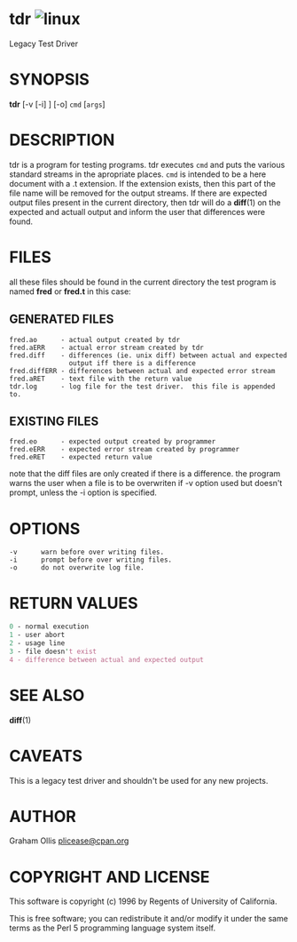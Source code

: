 # tdr ![linux](https://github.com/plicease/App-tdr/workflows/linux/badge.svg)

Legacy Test Driver

# SYNOPSIS

**tdr** \[-v  \[-i\] \] \[-o\] `cmd` \[`args`\]

# DESCRIPTION

tdr is a program for testing programs.  tdr executes `cmd` and puts the
various standard streams in the apropriate places.  `cmd` is intended to
be a here document with a .t extension.  If the extension exists, then
this part of the file name will be removed for the output streams.  If
there are expected output files present in the current directory, then tdr
will do a **diff**(1) on the expected and actuall output and inform the
user that differences were found. 

# FILES

all these files should be found in the current directory the test program
is named **fred** or **fred.t** in this case: 

## GENERATED FILES

```
fred.ao      - actual output created by tdr
fred.aERR    - actual error stream created by tdr
fred.diff    - differences (ie. unix diff) between actual and expected
               output iff there is a difference
fred.diffERR - differences between actual and expected error stream
fred.aRET    - text file with the return value
tdr.log      - log file for the test driver.  this file is appended to.
```

## EXISTING FILES

```
fred.eo      - expected output created by programmer
fred.eERR    - expected error stream created by programmer
fred.eRET    - expected return value
```

note that the diff files are only created if there is a difference.  the
program warns the user when a file is to be overwriten if -v option used
but doesn't prompt, unless the -i option is specified.  

# OPTIONS

```
-v      warn before over writing files.
-i      prompt before over writing files.
-o      do not overwrite log file.
```

# RETURN VALUES 

```perl
0 - normal execution 
1 - user abort 
2 - usage line 
3 - file doesn't exist
4 - difference between actual and expected output
```

# SEE ALSO

**diff**(1)

# CAVEATS

This is a legacy test driver and shouldn't be used for any new projects.

# AUTHOR

Graham Ollis <plicease@cpan.org>

# COPYRIGHT AND LICENSE

This software is copyright (c) 1996 by Regents of University of California.

This is free software; you can redistribute it and/or modify it under
the same terms as the Perl 5 programming language system itself.

